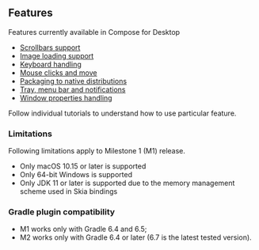  ## Features

Features currently available in Compose for Desktop
   * [Scrollbars support](tutorials/Scrollbars/README.md)
   * [Image loading support](tutorials/Image_And_Icons_Manipulations/README.md)
   * [Keyboard handling](tutorials/Keyboard/README.md)
   * [Mouse clicks and move](tutorials/Mouse_Events/README.md)
   * [Packaging to native distributions](tutorials/Native_distributions_and_local_execution/README.md)
   * [Tray, menu bar and notifications](tutorials/Tray_Notifications_MenuBar/README.md)
   * [Window properties handling](tutorials/Window_API/README.md)

Follow individual tutorials to understand how to use particular feature.

### Limitations

Following limitations apply to Milestone 1 (M1) release.

  * Only macOS 10.15 or later is supported
  * Only 64-bit Windows is supported
  * Only JDK 11 or later is supported due to the memory management scheme used in Skia bindings

[comment]: <> (__SUPPORTED_GRADLE_VERSIONS__)

### Gradle plugin compatibility

* M1 works only with Gradle 6.4 and 6.5;
* M2 works only with Gradle 6.4 or later (6.7 is the latest tested version).